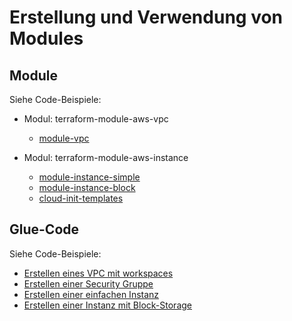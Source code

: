 # Erstellung und Verwendung von Modules


## Module

Siehe Code-Beispiele:

 - Modul: terraform-module-aws-vpc
   - [module-vpc](../beispiele/extras/modules/terraform-module-aws-vpc)

 - Modul: terraform-module-aws-instance
   - [module-instance-simple](../beispiele/extras/modules/terraform-module-aws-instance/simple)
   - [module-instance-block](../beispiele/extras/modules/terraform-module-aws-instance/block)
   - [cloud-init-templates](../beispiele/extras/modules/terraform-module-aws-instance/templates)

## Glue-Code

Siehe Code-Beispiele:

 - [Erstellen eines VPC mit workspaces](../beispiele/extras/glue/01-vpc)
 - [Erstellen einer Security Gruppe](../beispiele/extras/glue/02-sec)
 - [Erstellen einer einfachen Instanz](../beispiele/extras/glue/03-instance-simple)
 - [Erstellen einer Instanz mit Block-Storage](../beispiele/extras/glue/04-instance-block)
